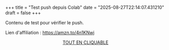 +++
title = "Test push depuis Colab"
date = "2025-08-27T22:14:07.431210"
draft = false
+++

Contenu de test pour vérifier le push.

Lien d'affiliation : https://amzn.to/4n1KNwj

<p style="text-align:center;"><a href="https://amzn.to/4n1KNwj" target="_blank">TOUT EN CLIQUABLE</a></p>
